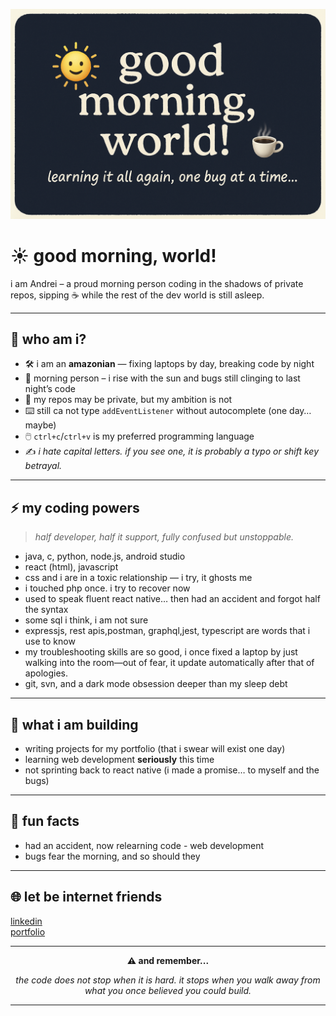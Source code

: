<p align="center">
  <img src="logo.png" alt="good morning logo" />
</p>

# ☀️ good morning, world!

i am Andrei – a proud morning person coding in the shadows of private repos, sipping ☕ while the rest of the dev world is still asleep.

---

## 👤 who am i?

- 🛠️ i am an **amazonian** — fixing laptops by day, breaking code by night
- 🌅 morning person – i rise with the sun and bugs still clinging to last night’s code
- 👀 my repos may be private, but my ambition is not
- ⌨️ still ca not type `addEventListener` without autocomplete (one day… maybe)
- 🖱️ `ctrl+c`/`ctrl+v` is my preferred programming language
- ✍️ _i hate capital letters. if you see one, it is probably a typo or shift key betrayal._

---

## ⚡ my coding powers

> _half developer, half it support, fully confused but unstoppable._

- java, c, python, node.js, android studio
- react (html), javascript
- css and i are in a toxic relationship — i try, it ghosts me
- i touched php once. i try to recover now
- used to speak fluent react native… then had an accident and forgot half the syntax
- some sql i think, i am not sure
- expressjs, rest apis,postman, graphql,jest, typescript are words that i use to know
- my troubleshooting skills are so good, i once fixed a laptop by just walking into the room—out of fear, it update automatically after that of apologies.
- git, svn, and a dark mode obsession deeper than my sleep debt

---

## 🚧 what i am building

- writing projects for my portfolio (that i swear will exist one day)
- learning web development **seriously** this time
- not sprinting back to react native (i made a promise… to myself and the bugs)

---

## 🎉 fun facts

- had an accident, now relearning code - web development
- bugs fear the morning, and so should they

---

## 🌐 let be internet friends

[linkedin](https://www.linkedin.com/in/razvan-andrei-chiper/)  
[portfolio](https://portfolio21andrei.netlify.app/)

---

<p align="center">
  <strong>⚠️ and remember...</strong>
</p>

<p align="center">
  <em>
    the code does not stop when it is hard.  
    it stops when you walk away from what you once believed you could build.
  </em>
</p>

---
